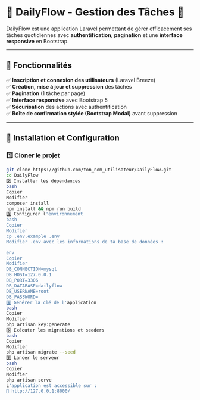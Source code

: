 # 📝 DailyFlow - Gestion des Tâches 🚀

DailyFlow est une application Laravel permettant de gérer efficacement ses tâches quotidiennes avec **authentification**, **pagination** et une **interface responsive** en Bootstrap.

---

## 📌 Fonctionnalités

✅ **Inscription et connexion des utilisateurs** (Laravel Breeze)  
✅ **Création, mise à jour et suppression** des tâches  
✅ **Pagination** (1 tâche par page)  
✅ **Interface responsive** avec Bootstrap 5  
✅ **Sécurisation** des actions avec authentification  
✅ **Boîte de confirmation stylée (Bootstrap Modal)** avant suppression  

---

## 📌 Installation et Configuration

### 1️⃣ **Cloner le projet**
```bash
git clone https://github.com/ton_nom_utilisateur/DailyFlow.git
cd DailyFlow
2️⃣ Installer les dépendances
bash
Copier
Modifier
composer install
npm install && npm run build
3️⃣ Configurer l'environnement
bash
Copier
Modifier
cp .env.example .env
Modifier .env avec les informations de ta base de données :

env
Copier
Modifier
DB_CONNECTION=mysql
DB_HOST=127.0.0.1
DB_PORT=3306
DB_DATABASE=dailyflow
DB_USERNAME=root
DB_PASSWORD=
4️⃣ Générer la clé de l'application
bash
Copier
Modifier
php artisan key:generate
5️⃣ Exécuter les migrations et seeders
bash
Copier
Modifier
php artisan migrate --seed
6️⃣ Lancer le serveur
bash
Copier
Modifier
php artisan serve
L'application est accessible sur :
📌 http://127.0.0.1:8000/
